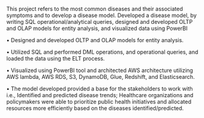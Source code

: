 This project refers to the most common diseases and their associated symptoms and to develop a disease model. Developed a disease model, by writing SQL operational/analytical queries, designed and developed OLTP and OLAP models for entity analysis, and visualized data using PowerBI

• Designed and developed OLTP and OLAP models for entity analysis.

• Utilized SQL and performed DML operations, and operational queries, and loaded the data using the ELT process. 

• Visualized using PowerBI tool and architected AWS architecture utilizing AWS lambda, AWS RDS, S3, DynamoDB, Glue, Redshift, and Elasticsearch. 

• The model developed provided a base for the stakeholders to work with i.e., Identified and predicted disease trends; Healthcare organizations and policymakers were able to prioritize public health initiatives and allocated resources more efficiently based on the diseases identified/predicted. 
